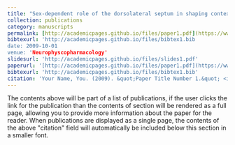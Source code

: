 ```yaml
---
title: "Sex-dependent role of the dorsolateral septum in shaping contextual cocaine memory strength"
collection: publications
category: manuscripts
permalink: [http://academicpages.github.io/files/paper1.pdf](https://www.sciencedirect.com/science/article/pii/S0028390825001650#:~:text=Together%20these%20findings%20suggest%20that,progression%20of%20cocaine%20use%20disorder.)'
bibtexurl: 'http://academicpages.github.io/files/bibtex1.bib
date: 2009-10-01
venue: 'Neurophyscopharmacology'
slidesurl: 'http://academicpages.github.io/files/slides1.pdf'
paperurl: '[http://academicpages.github.io/files/paper1.pdf](https://www.sciencedirect.com/science/article/pii/S0028390825001650#:~:text=Together%20these%20findings%20suggest%20that,progression%20of%20cocaine%20use%20disorder.)'
bibtexurl: 'http://academicpages.github.io/files/bibtex1.bib'
citation: 'Your Name, You. (2009). &quot;Paper Title Number 1.&quot; <i>Journal 1</i>. 1(1).'
---
```

The contents above will be part of a list of publications, if the user clicks the link for the publication than the contents of section will be rendered as a full page, allowing you to provide more information about the paper for the reader. When publications are displayed as a single page, the contents of the above "citation" field will automatically be included below this section in a smaller font.
